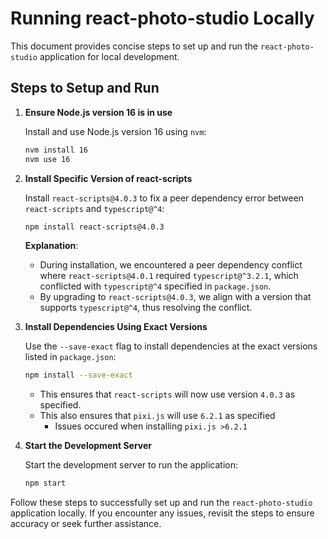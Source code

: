 # Running react-photo-studio Locally

This document provides concise steps to set up and run the `react-photo-studio` application for local development.

## Steps to Setup and Run

1. **Ensure Node.js version 16 is in use**
   
   Install and use Node.js version 16 using `nvm`:
   ```sh
   nvm install 16
   nvm use 16
   ```

2. **Install Specific Version of react-scripts**
   
   Install `react-scripts@4.0.3` to fix a peer dependency error between `react-scripts` and `typescript@^4`:
   ```sh
   npm install react-scripts@4.0.3
   ```

   **Explanation**:
   - During installation, we encountered a peer dependency conflict where `react-scripts@4.0.1` required `typescript@^3.2.1`, which conflicted with `typescript@^4` specified in `package.json`.
   - By upgrading to `react-scripts@4.0.3`, we align with a version that supports `typescript@^4`, thus resolving the conflict.

3. **Install Dependencies Using Exact Versions**
   
   Use the `--save-exact` flag to install dependencies at the exact versions listed in `package.json`:
   ```sh
   npm install --save-exact
   ```
   - This ensures that `react-scripts` will now use version `4.0.3` as specified.
   - This also ensures that `pixi.js` will use `6.2.1` as specified
      - Issues occured when installing `pixi.js >6.2.1`

4. **Start the Development Server**
   
   Start the development server to run the application:
   ```sh
   npm start
   ```

Follow these steps to successfully set up and run the `react-photo-studio` application locally. If you encounter any issues, revisit the steps to ensure accuracy or seek further assistance.